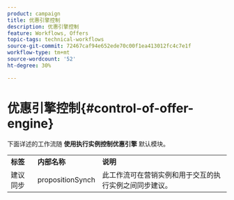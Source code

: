 ```yaml
---
product: campaign
title: 优惠引擎控制
description: 优惠引擎控制
feature: Workflows, Offers
topic-tags: technical-workflows
source-git-commit: 72467caf94e652ede70c00f1ea413012fc4c7e1f
workflow-type: tm+mt
source-wordcount: '52'
ht-degree: 30%

---
```



# 优惠引擎控制{#control-of-offer-engine}



下面详述的工作流随 **使用执行实例控制优惠引擎** 默认模块。

<table> 
 <tbody> 
  <tr> 
   <td> <strong>标签</strong><br /> </td> 
   <td> <strong>内部名称</strong><br /> </td> 
   <td> <strong>说明</strong><br /> </td> 
  </tr> 
  <tr> 
   <td> <span class="uicontrol">建议同步</span> <br /> </td> 
   <td> <span class="uicontrol">propositionSynch</span> <br /> </td> 
   <td> 此工作流可在营销实例和用于交互的执行实例之间同步建议。<br /> </td> 
  </tr> 
 </tbody> 
</table>

